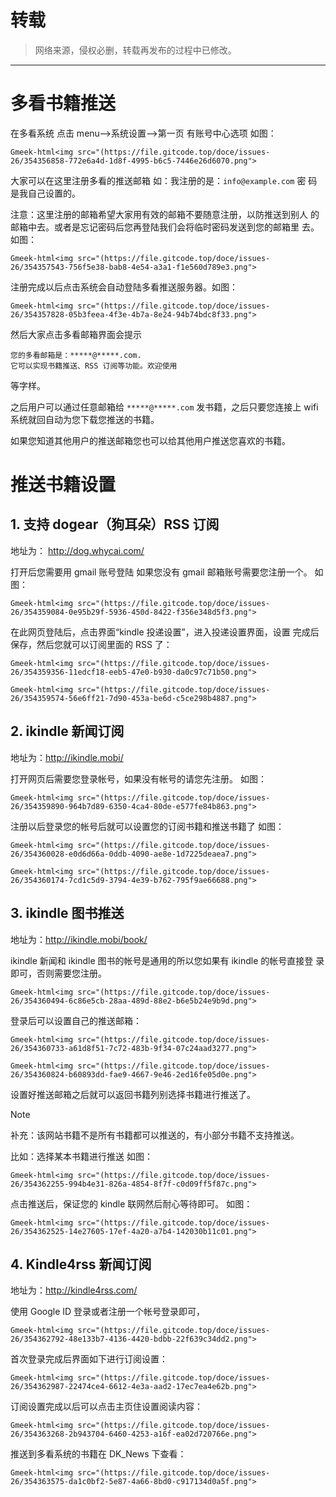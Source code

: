 # 转载
> 网络来源，侵权必删，转载再发布的过程中已修改。

---

# 多看书籍推送
在多看系统 点击 menu-->系统设置-->第一页 有账号中心选项 如图：

`Gmeek-html<img src="(https://file.gitcode.top/doce/issues-26/354356858-772e6a4d-1d8f-4995-b6c5-7446e26d6070.png">`

大家可以在这里注册多看的推送邮箱 如：我注册的是：`info@example.com` 密
码是我自己设置的。

注意：这里注册的邮箱希望大家用有效的邮箱不要随意注册，以防推送到别人
的邮箱中去。或者是忘记密码后您再登陆我们会将临时密码发送到您的邮箱里
去。如图：

`Gmeek-html<img src="(https://file.gitcode.top/doce/issues-26/354357543-756f5e38-bab8-4e54-a3a1-f1e560d789e3.png">`

注册完成以后点击系统会自动登陆多看推送服务器。如图：

`Gmeek-html<img src="(https://file.gitcode.top/doce/issues-26/354357828-05b3feea-4f3e-4b7a-8e24-94b74bdc8f33.png">`

然后大家点击多看邮箱界面会提示
```
您的多看邮箱是：*****@*****.com.
它可以实现书籍推送、RSS 订阅等功能。欢迎使用
```
等字样。

之后用户可以通过任意邮箱给 `*****@*****.com` 发书籍，之后只要您连接上 wifi 系统就回自动为您下载您推送的书籍。

如果您知道其他用户的推送邮箱您也可以给其他用户推送您喜欢的书籍。

# 推送书籍设置
## 1.  支持 dogear（狗耳朵）RSS 订阅
地址为： http://dog.whycai.com/

打开后您需要用 gmail 账号登陆 如果您没有 gmail 邮箱账号需要您注册一个。
如图：

`Gmeek-html<img src="(https://file.gitcode.top/doce/issues-26/354359084-0e95b29f-5936-450d-8422-f356e348d5f3.png">`

在此网页登陆后，点击界面“kindle 投递设置”，进入投递设置界面，设置
完成后保存，然后您就可以订阅里面的 RSS 了：

`Gmeek-html<img src="(https://file.gitcode.top/doce/issues-26/354359356-11edcf18-eeb5-47e0-b930-da0c97c71b50.png">`

`Gmeek-html<img src="(https://file.gitcode.top/doce/issues-26/354359574-56e6ff21-7d90-453a-be6d-c5ce298b4887.png">`

## 2. ikindle 新闻订阅
地址为：http://ikindle.mobi/

打开网页后需要您登录帐号，如果没有帐号的请您先注册。
如图：

`Gmeek-html<img src="(https://file.gitcode.top/doce/issues-26/354359890-964b7d89-6350-4ca4-80de-e577fe84b863.png">`

注册以后登录您的帐号后就可以设置您的订阅书籍和推送书籍了 如图：

`Gmeek-html<img src="(https://file.gitcode.top/doce/issues-26/354360028-e0d6d66a-0ddb-4090-ae8e-1d7225deaea7.png">`

`Gmeek-html<img src="(https://file.gitcode.top/doce/issues-26/354360174-7cd1c5d9-3794-4e39-b762-795f9ae66688.png">`

## 3. ikindle 图书推送
地址为：http://ikindle.mobi/book/

ikindle 新闻和 ikindle 图书的帐号是通用的所以您如果有 ikindle 的帐号直接登
录即可，否则需要您注册。

`Gmeek-html<img src="(https://file.gitcode.top/doce/issues-26/354360494-6c86e5cb-28aa-489d-88e2-b6e5b24e9b9d.png">`

登录后可以设置自己的推送邮箱：

`Gmeek-html<img src="(https://file.gitcode.top/doce/issues-26/354360733-a61d8f51-7c72-483b-9f34-07c24aad3277.png">`

`Gmeek-html<img src="(https://file.gitcode.top/doce/issues-26/354360824-b60893dd-fae9-4667-9e46-2ed16fe05d0e.png">`

设置好推送邮箱之后就可以返回书籍列别选择书籍进行推送了。

> [!NOTE]
> 补充：该网站书籍不是所有书籍都可以推送的，有小部分书籍不支持推送。

比如：选择某本书籍进行推送 如图：

`Gmeek-html<img src="(https://file.gitcode.top/doce/issues-26/354362255-994b4e31-826a-4854-8f7f-c0d09ff5f87c.png">`

点击推送后，保证您的 kindle 联网然后耐心等待即可。 如图：

`Gmeek-html<img src="(https://file.gitcode.top/doce/issues-26/354362525-14e27605-17ef-4a20-a7b4-142030b11c01.png">`

## 4. Kindle4rss 新闻订阅
地址为：http://kindle4rss.com/

使用 Google ID 登录或者注册一个帐号登录即可，

`Gmeek-html<img src="(https://file.gitcode.top/doce/issues-26/354362792-48e133b7-4136-4420-bdbb-22f639c34dd2.png">`

首次登录完成后界面如下进行订阅设置：

`Gmeek-html<img src="(https://file.gitcode.top/doce/issues-26/354362987-22474ce4-6612-4e3a-aad2-17ec7ea4e62b.png">`

订阅设置完成以后可以点击主页住设置阅读内容：

`Gmeek-html<img src="(https://file.gitcode.top/doce/issues-26/354363268-2b943704-6460-4253-a16f-ea02d720766e.png">`

推送到多看系统的书籍在 DK_News 下查看：

`Gmeek-html<img src="(https://file.gitcode.top/doce/issues-26/354363575-da1c0bf2-5e87-4a66-8bd0-c917134d0a5f.png">`
